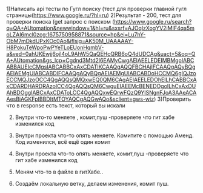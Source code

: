 1)Написать api тесты по Гугл поиску (тест для проверки главной гугл страницы(https://www.google.ru/?hl=ru) 
2)Результат - 200, тест для проверки поиска (get запрос с поиском (https://www.google.ru/search?q=QA+AUtomation&newwindow=1&hl=ru&sxsrf=AJOqlzXogYV2iMIF4qa5moLZAI6mcl0zcg:1675750958871&source=hp&ei=Lu7hY-ObM7mDkdUPxKOc0Ao&iflsig=AK50M_UAAAAAY-H8PokuTeWpoPwPYeTLoEUonHqmbV-a&ved=0ahUKEwjj6ojl4oL9AhW5QaQEHcQRB6oQ4dUDCAg&uact=5&oq=QA+AUtomation&gs_lcp=Cgdnd3Mtd2l6EAMyCwgAEIAEELEDEIMBMgoIABCABBAUEIcCMgsIABCABBCxAxCDATIKCAAQgAQQFBCHAjIFCAAQgAQyBQgAEIAEMgUIABCABDIFCAAQgAQyBQgAEIAEMgUIABCABDoHCCMQ6gIQJzoECCMQJzoOCC4QgAQQsQMQxwEQ0QM6CAgAEIAEELEDOhEILhCABBCxAxCDARDHARDRAzoICC4QgAQQsQM6CwguEIAEEMcBENEDOgoILhCxAxDUAhBDOggIABCxAxCDAToLCC4QgAQQxwEQrwFQzQ9YlSNgnFJoA3AAeACAAesBiAGKFpIBBDItMTOYAQCgAQGwAQo&sclient=gws-wiz) 
3)Проверить чтo в response есть текст, который вы искали


2. Внутри что-то меняете , комит,пуш -проверяете что гит хабе изменился код
3. Внутри проекта что-то опять меняете. Комитите с помощью Аменд. Код изменился, всё ещё один комит
4. Внутри проекта что-то опять меняете, комит,пуш -проверяете что гит хабе изменился код

6. Меням что-то в файле в гитХабе..
7. Создаём локальную ветку, делаем изменения, комит пуш.
